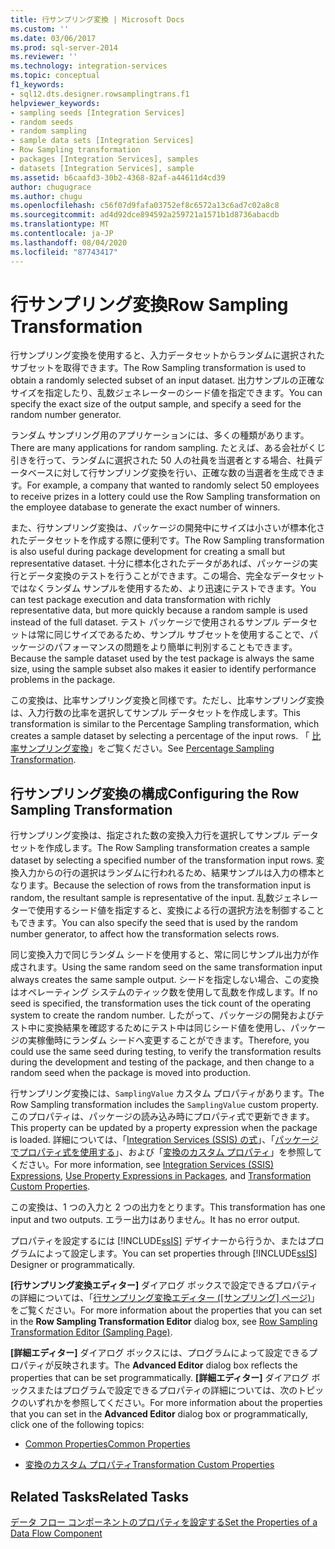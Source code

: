 ```yaml
---
title: 行サンプリング変換 | Microsoft Docs
ms.custom: ''
ms.date: 03/06/2017
ms.prod: sql-server-2014
ms.reviewer: ''
ms.technology: integration-services
ms.topic: conceptual
f1_keywords:
- sql12.dts.designer.rowsamplingtrans.f1
helpviewer_keywords:
- sampling seeds [Integration Services]
- random seeds
- random sampling
- sample data sets [Integration Services]
- Row Sampling transformation
- packages [Integration Services], samples
- datasets [Integration Services], sample
ms.assetid: b6caafd3-30b2-4368-82af-a44611d4cd39
author: chugugrace
ms.author: chugu
ms.openlocfilehash: c56f07d9fafa03752ef8c6572a13c6ad7c02a8c8
ms.sourcegitcommit: ad4d92dce894592a259721a1571b1d8736abacdb
ms.translationtype: MT
ms.contentlocale: ja-JP
ms.lasthandoff: 08/04/2020
ms.locfileid: "87743417"
---
```

# <a name="row-sampling-transformation"></a><span data-ttu-id="3781c-102">行サンプリング変換</span><span class="sxs-lookup"><span data-stu-id="3781c-102">Row Sampling Transformation</span></span>
  <span data-ttu-id="3781c-103">行サンプリング変換を使用すると、入力データセットからランダムに選択されたサブセットを取得できます。</span><span class="sxs-lookup"><span data-stu-id="3781c-103">The Row Sampling transformation is used to obtain a randomly selected subset of an input dataset.</span></span> <span data-ttu-id="3781c-104">出力サンプルの正確なサイズを指定したり、乱数ジェネレーターのシード値を指定できます。</span><span class="sxs-lookup"><span data-stu-id="3781c-104">You can specify the exact size of the output sample, and specify a seed for the random number generator.</span></span>  
  
 <span data-ttu-id="3781c-105">ランダム サンプリング用のアプリケーションには、多くの種類があります。</span><span class="sxs-lookup"><span data-stu-id="3781c-105">There are many applications for random sampling.</span></span> <span data-ttu-id="3781c-106">たとえば、ある会社がくじ引きを行って、ランダムに選択された 50 人の社員を当選者とする場合、社員データベースに対して行サンプリング変換を行い、正確な数の当選者を生成できます。</span><span class="sxs-lookup"><span data-stu-id="3781c-106">For example, a company that wanted to randomly select 50 employees to receive prizes in a lottery could use the Row Sampling transformation on the employee database to generate the exact number of winners.</span></span>  
  
 <span data-ttu-id="3781c-107">また、行サンプリング変換は、パッケージの開発中にサイズは小さいが標本化されたデータセットを作成する際に便利です。</span><span class="sxs-lookup"><span data-stu-id="3781c-107">The Row Sampling transformation is also useful during package development for creating a small but representative dataset.</span></span> <span data-ttu-id="3781c-108">十分に標本化されたデータがあれば、パッケージの実行とデータ変換のテストを行うことができます。この場合、完全なデータセットではなくランダム サンプルを使用するため、より迅速にテストできます。</span><span class="sxs-lookup"><span data-stu-id="3781c-108">You can test package execution and data transformation with richly representative data, but more quickly because a random sample is used instead of the full dataset.</span></span> <span data-ttu-id="3781c-109">テスト パッケージで使用されるサンプル データセットは常に同じサイズであるため、サンプル サブセットを使用することで、パッケージのパフォーマンスの問題をより簡単に判別することもできます。</span><span class="sxs-lookup"><span data-stu-id="3781c-109">Because the sample dataset used by the test package is always the same size, using the sample subset also makes it easier to identify performance problems in the package.</span></span>  
  
 <span data-ttu-id="3781c-110">この変換は、比率サンプリング変換と同様です。ただし、比率サンプリング変換は、入力行数の比率を選択してサンプル データセットを作成します。</span><span class="sxs-lookup"><span data-stu-id="3781c-110">This transformation is similar to the Percentage Sampling transformation, which creates a sample dataset by selecting a percentage of the input rows.</span></span> <span data-ttu-id="3781c-111">「 [比率サンプリング変換](percentage-sampling-transformation.md)」をご覧ください。</span><span class="sxs-lookup"><span data-stu-id="3781c-111">See [Percentage Sampling Transformation](percentage-sampling-transformation.md).</span></span>  
  
## <a name="configuring-the-row-sampling-transformation"></a><span data-ttu-id="3781c-112">行サンプリング変換の構成</span><span class="sxs-lookup"><span data-stu-id="3781c-112">Configuring the Row Sampling Transformation</span></span>  
 <span data-ttu-id="3781c-113">行サンプリング変換は、指定された数の変換入力行を選択してサンプル データセットを作成します。</span><span class="sxs-lookup"><span data-stu-id="3781c-113">The Row Sampling transformation creates a sample dataset by selecting a specified number of the transformation input rows.</span></span> <span data-ttu-id="3781c-114">変換入力からの行の選択はランダムに行われるため、結果サンプルは入力の標本となります。</span><span class="sxs-lookup"><span data-stu-id="3781c-114">Because the selection of rows from the transformation input is random, the resultant sample is representative of the input.</span></span> <span data-ttu-id="3781c-115">乱数ジェネレーターで使用するシード値を指定すると、変換による行の選択方法を制御することもできます。</span><span class="sxs-lookup"><span data-stu-id="3781c-115">You can also specify the seed that is used by the random number generator, to affect how the transformation selects rows.</span></span>  
  
 <span data-ttu-id="3781c-116">同じ変換入力で同じランダム シードを使用すると、常に同じサンプル出力が作成されます。</span><span class="sxs-lookup"><span data-stu-id="3781c-116">Using the same random seed on the same transformation input always creates the same sample output.</span></span> <span data-ttu-id="3781c-117">シードを指定しない場合、この変換はオペレーティング システムのティック数を使用して乱数を作成します。</span><span class="sxs-lookup"><span data-stu-id="3781c-117">If no seed is specified, the transformation uses the tick count of the operating system to create the random number.</span></span> <span data-ttu-id="3781c-118">したがって、パッケージの開発およびテスト中に変換結果を確認するためにテスト中は同じシード値を使用し、パッケージの実稼働時にランダム シードへ変更することができます。</span><span class="sxs-lookup"><span data-stu-id="3781c-118">Therefore, you could use the same seed during testing, to verify the transformation results during the development and testing of the package, and then change to a random seed when the package is moved into production.</span></span>  
  
 <span data-ttu-id="3781c-119">行サンプリング変換には、`SamplingValue` カスタム プロパティがあります。</span><span class="sxs-lookup"><span data-stu-id="3781c-119">The Row Sampling transformation includes the `SamplingValue` custom property.</span></span> <span data-ttu-id="3781c-120">このプロパティは、パッケージの読み込み時にプロパティ式で更新できます。</span><span class="sxs-lookup"><span data-stu-id="3781c-120">This property can be updated by a property expression when the package is loaded.</span></span> <span data-ttu-id="3781c-121">詳細については、「[Integration Services &#40;SSIS&#41; の式](../../expressions/integration-services-ssis-expressions.md)」、「[パッケージでプロパティ式を使用する](../../expressions/use-property-expressions-in-packages.md)」、および「[変換のカスタム プロパティ](transformation-custom-properties.md)」を参照してください。</span><span class="sxs-lookup"><span data-stu-id="3781c-121">For more information, see [Integration Services &#40;SSIS&#41; Expressions](../../expressions/integration-services-ssis-expressions.md), [Use Property Expressions in Packages](../../expressions/use-property-expressions-in-packages.md), and [Transformation Custom Properties](transformation-custom-properties.md).</span></span>  
  
 <span data-ttu-id="3781c-122">この変換は、1 つの入力と 2 つの出力をとります。</span><span class="sxs-lookup"><span data-stu-id="3781c-122">This transformation has one input and two outputs.</span></span> <span data-ttu-id="3781c-123">エラー出力はありません。</span><span class="sxs-lookup"><span data-stu-id="3781c-123">It has no error output.</span></span>  
  
 <span data-ttu-id="3781c-124">プロパティを設定するには [!INCLUDE[ssIS](../../../includes/ssis-md.md)] デザイナーから行うか、またはプログラムによって設定します。</span><span class="sxs-lookup"><span data-stu-id="3781c-124">You can set properties through [!INCLUDE[ssIS](../../../includes/ssis-md.md)] Designer or programmatically.</span></span>  
  
 <span data-ttu-id="3781c-125">**[行サンプリング変換エディター]** ダイアログ ボックスで設定できるプロパティの詳細については、「[行サンプリング変換エディター &#40;[サンプリング] ページ&#41;](../../row-sampling-transformation-editor-sampling-page.md)」をご覧ください。</span><span class="sxs-lookup"><span data-stu-id="3781c-125">For more information about the properties that you can set in the **Row Sampling Transformation Editor** dialog box, see [Row Sampling Transformation Editor &#40;Sampling Page&#41;](../../row-sampling-transformation-editor-sampling-page.md).</span></span>  
  
 <span data-ttu-id="3781c-126">**[詳細エディター]** ダイアログ ボックスには、プログラムによって設定できるプロパティが反映されます。</span><span class="sxs-lookup"><span data-stu-id="3781c-126">The **Advanced Editor** dialog box reflects the properties that can be set programmatically.</span></span> <span data-ttu-id="3781c-127">**[詳細エディター]** ダイアログ ボックスまたはプログラムで設定できるプロパティの詳細については、次のトピックのいずれかを参照してください。</span><span class="sxs-lookup"><span data-stu-id="3781c-127">For more information about the properties that you can set in the **Advanced Editor** dialog box or programmatically, click one of the following topics:</span></span>  
  
-   [<span data-ttu-id="3781c-128">Common Properties</span><span class="sxs-lookup"><span data-stu-id="3781c-128">Common Properties</span></span>](../../common-properties.md)  
  
-   [<span data-ttu-id="3781c-129">変換のカスタム プロパティ</span><span class="sxs-lookup"><span data-stu-id="3781c-129">Transformation Custom Properties</span></span>](transformation-custom-properties.md)  
  
## <a name="related-tasks"></a><span data-ttu-id="3781c-130">Related Tasks</span><span class="sxs-lookup"><span data-stu-id="3781c-130">Related Tasks</span></span>  
 [<span data-ttu-id="3781c-131">データ フロー コンポーネントのプロパティを設定する</span><span class="sxs-lookup"><span data-stu-id="3781c-131">Set the Properties of a Data Flow Component</span></span>](../set-the-properties-of-a-data-flow-component.md)  
  
  

